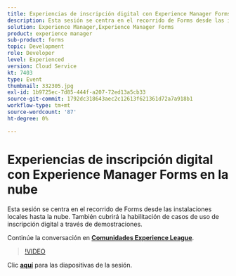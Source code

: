 ```yaml
---
title: Experiencias de inscripción digital con Experience Manager Forms en la nube
description: Esta sesión se centra en el recorrido de Forms desde las instalaciones locales hasta la nube. También cubrirá la habilitación de casos de uso de inscripción digital a través de demostraciones.
solution: Experience Manager,Experience Manager Forms
product: experience manager
sub-product: forms
topic: Development
role: Developer
level: Experienced
version: Cloud Service
kt: 7403
type: Event
thumbnail: 332305.jpg
exl-id: 1b9725ec-7d85-444f-a207-72ed13a5cb33
source-git-commit: 1792dc318643aec2c12613f621361d72a7a918b1
workflow-type: tm+mt
source-wordcount: '87'
ht-degree: 0%

---
```


# Experiencias de inscripción digital con Experience Manager Forms en la nube

Esta sesión se centra en el recorrido de Forms desde las instalaciones locales hasta la nube. También cubrirá la habilitación de casos de uso de inscripción digital a través de demostraciones.

Continúe la conversación en **[Comunidades Experience League](https://adobe.ly/36Yd3v6)**.

>[!VIDEO](https://video.tv.adobe.com/v/332305/?quality=12&learn=on&hidetitle=true)

Clic **[aquí](/help/adobe-developers-live/assets/digital-enrollment-aem-forms-cloud.pdf)** para las diapositivas de la sesión.
